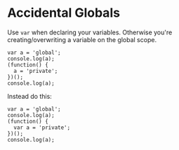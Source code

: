 # Accidental Globals

Use `var` when declaring your variables. Otherwise you're creating/overwriting a variable on the global scope.

```JS
var a = 'global';
console.log(a);
(function() {
  a = 'private';
})();
console.log(a);
```
 
Instead do this:

```JS
var a = 'global';
console.log(a);
(function() {
  var a = 'private';
})();
console.log(a);
```
